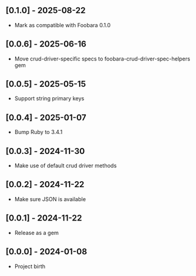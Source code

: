 ## [0.1.0] - 2025-08-22

- Mark as compatible with Foobara 0.1.0

## [0.0.6] - 2025-06-16

- Move crud-driver-specific specs to foobara-crud-driver-spec-helpers gem

## [0.0.5] - 2025-05-15

- Support string primary keys

## [0.0.4] - 2025-01-07

- Bump Ruby to 3.4.1

## [0.0.3] - 2024-11-30

- Make use of default crud driver methods

## [0.0.2] - 2024-11-22

- Make sure JSON is available

## [0.0.1] - 2024-11-22

- Release as a gem

## [0.0.0] - 2024-01-08

- Project birth
